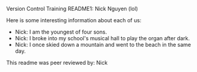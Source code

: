 Version Control Training README1: Nick Nguyen (lol)

Here is some interesting information about each of us:

* Nick: I am the youngest of four sons.
* Nick: I broke into my school's musical hall to play the organ after dark.
* Nick: I once skied down a mountain and went to the beach in the same day.



This readme was peer reviewed by: Nick

